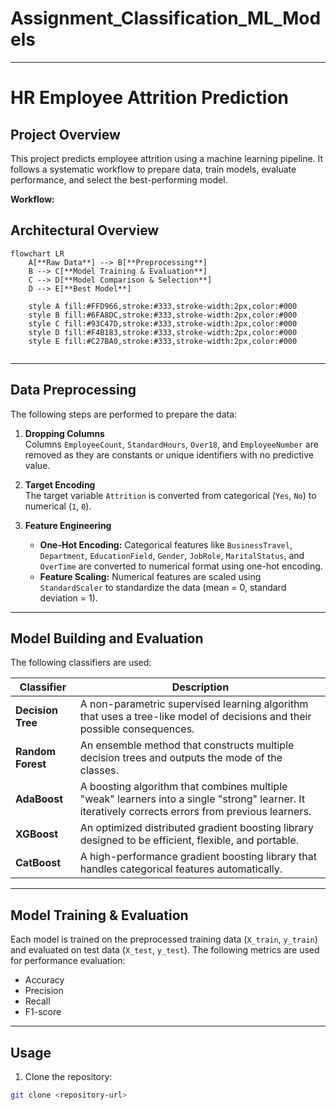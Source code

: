 # Assignment_Classification_ML_Models
---
# HR Employee Attrition Prediction

## Project Overview
This project predicts employee attrition using a machine learning pipeline. It follows a systematic workflow to prepare data, train models, evaluate performance, and select the best-performing model.

**Workflow:**

## Architectural Overview

```mermaid
flowchart LR
    A[**Raw Data**] --> B[**Preprocessing**]
    B --> C[**Model Training & Evaluation**]
    C --> D[**Model Comparison & Selection**]
    D --> E[**Best Model**]

    style A fill:#FFD966,stroke:#333,stroke-width:2px,color:#000
    style B fill:#6FA8DC,stroke:#333,stroke-width:2px,color:#000
    style C fill:#93C47D,stroke:#333,stroke-width:2px,color:#000
    style D fill:#F4B183,stroke:#333,stroke-width:2px,color:#000
    style E fill:#C27BA0,stroke:#333,stroke-width:2px,color:#000


```

---

## Data Preprocessing

The following steps are performed to prepare the data:

1. **Dropping Columns**  
   Columns `EmployeeCount`, `StandardHours`, `Over18`, and `EmployeeNumber` are removed as they are constants or unique identifiers with no predictive value.

2. **Target Encoding**  
   The target variable `Attrition` is converted from categorical (`Yes`, `No`) to numerical (`1`, `0`).

3. **Feature Engineering**  
   - **One-Hot Encoding:** Categorical features like `BusinessTravel`, `Department`, `EducationField`, `Gender`, `JobRole`, `MaritalStatus`, and `OverTime` are converted to numerical format using one-hot encoding.  
   - **Feature Scaling:** Numerical features are scaled using `StandardScaler` to standardize the data (mean = 0, standard deviation = 1).

---

## Model Building and Evaluation

The following classifiers are used:

| Classifier       | Description |
|-----------------|-------------|
| **Decision Tree** | A non-parametric supervised learning algorithm that uses a tree-like model of decisions and their possible consequences. |
| **Random Forest** | An ensemble method that constructs multiple decision trees and outputs the mode of the classes. |
| **AdaBoost**      | A boosting algorithm that combines multiple "weak" learners into a single "strong" learner. It iteratively corrects errors from previous learners. |
| **XGBoost**       | An optimized distributed gradient boosting library designed to be efficient, flexible, and portable. |
| **CatBoost**      | A high-performance gradient boosting library that handles categorical features automatically. |

---

## Model Training & Evaluation

Each model is trained on the preprocessed training data (`X_train`, `y_train`) and evaluated on test data (`X_test`, `y_test`). The following metrics are used for performance evaluation:

- Accuracy
- Precision
- Recall
- F1-score

---

## Usage

1. Clone the repository:
```bash
git clone <repository-url>

